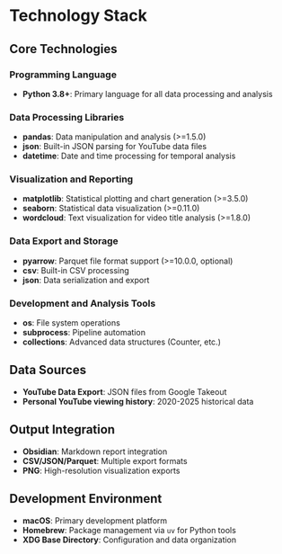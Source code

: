 # Technology Stack

## Core Technologies

### Programming Language
- **Python 3.8+**: Primary language for all data processing and analysis

### Data Processing Libraries
- **pandas**: Data manipulation and analysis (>=1.5.0)
- **json**: Built-in JSON parsing for YouTube data files
- **datetime**: Date and time processing for temporal analysis

### Visualization and Reporting
- **matplotlib**: Statistical plotting and chart generation (>=3.5.0)
- **seaborn**: Statistical data visualization (>=0.11.0)
- **wordcloud**: Text visualization for video title analysis (>=1.8.0)

### Data Export and Storage
- **pyarrow**: Parquet file format support (>=10.0.0, optional)
- **csv**: Built-in CSV processing
- **json**: Data serialization and export

### Development and Analysis Tools
- **os**: File system operations
- **subprocess**: Pipeline automation
- **collections**: Advanced data structures (Counter, etc.)

## Data Sources
- **YouTube Data Export**: JSON files from Google Takeout
- **Personal YouTube viewing history**: 2020-2025 historical data

## Output Integration
- **Obsidian**: Markdown report integration
- **CSV/JSON/Parquet**: Multiple export formats
- **PNG**: High-resolution visualization exports

## Development Environment
- **macOS**: Primary development platform
- **Homebrew**: Package management via `uv` for Python tools
- **XDG Base Directory**: Configuration and data organization
